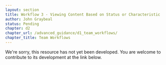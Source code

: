 ```yaml
---
layout: section
title: Workflow 3 - Viewing Content Based on Status or Characteristic
author: John Graybeal
status: Pending
chapter: d2
chapter_url: /advanced_guidance/d1_team_workflows/
chapter_title: Team Workflows
---
```

We're sorry, this resource has not yet been developed. 
You are welcome to contribute to its development at the link below.